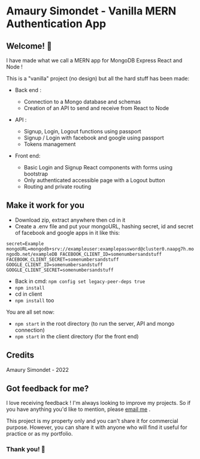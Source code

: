 # Amaury Simondet - Vanilla MERN Authentication App

## Welcome! 👋

I have made what we call a MERN app for MongoDB Express React and Node ! 

This is a "vanilla" project (no design) but all the hard stuff has been made:
- Back end : 
  - Connection to a Mongo database and schemas
  - Creation of an API to send and receive from React to Node
 
- API :
  - Signup, Login, Logout functions using passport
  - Signup / Login with facebook and google using passport
  - Tokens management  

- Front end:
  - Basic Login and Signup React components with forms using bootstrap
  - Only authenticated accessible page with a Logout button
  - Routing and private routing

## Make it work for you
- Download zip, extract anywhere then cd in it
- Create a .env file and put your mongoURL, hashing secret, id and secret of facebook and google apps in it like this:

`
secret=Example
mongoURL=mongodb+srv://exampleuser:examplepassword@cluster0.naapg7h.mongodb.net/exampleDB
FACEBOOK_CLIENT_ID=somenumbersandstuff
FACEBOOK_CLIENT_SECRET=somenumbersandstuff
GOOGLE_CLIENT_ID=somenumbersandstuff
GOOGLE_CLIENT_SECRET=somenumbersandstuff
`
- Back in cmd: `npm config set legacy-peer-deps true`
- `npm install`
- cd in client
- `npm install` too

You are all set now:
- `npm start` in the root directory (to run the server, API and mongo connection)
- `npm start` in the client directory (for the front end)

## Credits
Amaury Simondet - 2022

## Got feedback for me?

I love receiving feedback ! I'm always looking to improve my projects. So if you have anything you'd like to mention, please [email me](mailto:amaury.simondet@hotmail.com "email") .

This project is my property only and you can't share it for commercial purpose. However, you can share it with anyone who will find it useful for practice or as my portfolio.

### Thank you! 🚀
